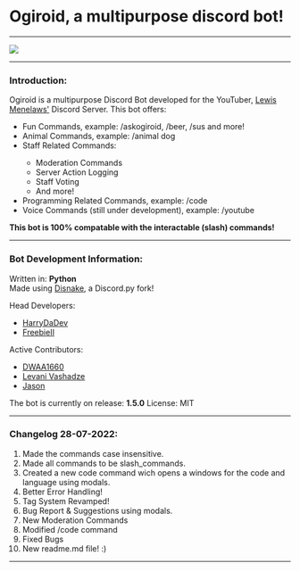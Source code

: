 <h1>Ogiroid, a multipurpose discord bot!</h1>
<hr>
<img src="https://media.discordapp.net/attachments/985729550732394536/1002138392554897479/Ogiroid.png?width=1440&height=583">
<hr>
<h3>Introduction:</h3>
Ogiroid is a multipurpose Discord Bot developed for the YouTuber, <a href="https://www.youtube.com/c/CodingwithLewis">Lewis Menelaws'</a> Discord Server.
This bot offers:
<ul>
<li>Fun Commands, example: /askogiroid, /beer, /sus and more! </li>
<li>Animal Commands, example: /animal dog</li>
<li>Staff Related Commands:</li>
<ul>
<li>Moderation Commands</li>
<li>Server Action Logging</li>
<li>Staff Voting</li>
<li>And more!</li>
</ul>
<li>Programming Related Commands, example: /code</li>
<li>Voice Commands (still under development), example: /youtube</li>
</ul>
<b>This bot is 100% compatable with the interactable (slash) commands!</b>
<hr>
<h3>Bot Development Information:</h3>
<p>Written in: <b>Python</b><br>Made using <a href="https://disnake.dev/">Disnake</a>, a Discord.py fork!</p>
Head Developers:
<ul>
<li><a href="https://github.com/ImmaHarry">HarryDaDev</a></li>
<li><a href="https://github.com/FreebieII">FreebieII</a></li>
</ul>
Active Contributors:
<ul>
<li><a href="https://github.com/DWAA1660">DWAA1660</a></li>
<li><a href="https://github.com/LevaniVashadze">Levani Vashadze</a></li>
<li><a href="https://github.com/JasonLovesDoggo">Jason</a></li>
</ul>
The bot is currently on release: <b>1.5.0</b>
License: MIT
<hr>
<h3>Changelog 28-07-2022:</h3>
<ol>
<li>Made the commands case insensitive.</li>
<li>Made all commands to be slash_commands.</li>
<li>Created a new code command wich opens a windows for the code and language using modals.</li>
<li>Better Error Handling!</li>
<li>Tag System Revamped!</li>
<li>Bug Report & Suggestions using modals.</li>
<li>New Moderation Commands</li>
<li>Modified /code command</li>
<li>Fixed Bugs</li>
<li>New readme.md file! :)</li>
</ol>
<hr>
